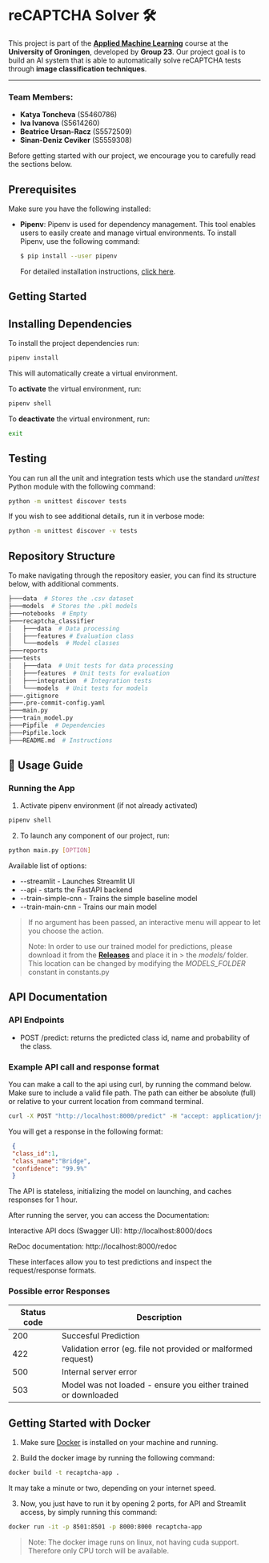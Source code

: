 # reCAPTCHA Solver 🛠️

This project is part of the **[Applied Machine Learning](https://ocasys.rug.nl/current/catalog/course/WBAI065-05#WBAI065-05.2024-2025.1)** course at the **University of Groningen**, developed by **Group 23**. Our project goal is to build an AI system that is able to automatically solve reCAPTCHA tests through **image classification techniques**.

---

### **Team Members:**

- **Katya Toncheva** (S5460786)  
- **Iva Ivanova** (S5614260)  
- **Beatrice Ursan-Racz** (S5572509)  
- **Sinan-Deniz Ceviker** (S5559308)  

Before getting started with our project, we encourage you to carefully read the sections below.

## Prerequisites
Make sure you have the following installed:

- **Pipenv**: Pipenv is used for dependency management. This tool enables users to easily create and manage virtual environments. To install Pipenv, use the following command:
    ```bash
    $ pip install --user pipenv
    ```
    For detailed installation instructions, [click here](https://pipenv.pypa.io/en/latest/installation.html).

## Getting Started
## Installing Dependencies
To install the project dependencies run:

```bash
pipenv install
```

This will automatically create a virtual environment.

To **activate** the virtual environment, run:

```bash
pipenv shell
```

To **deactivate** the virtual environment, run:

```bash
exit
```

## Testing
You can run all the unit and integration tests which use the standard _unittest_ Python module with the following command:

```bash
python -m unittest discover tests
```
If you wish to see additional details, run it in verbose mode:

```bash
python -m unittest discover -v tests
```

## Repository Structure

To make navigating through the repository easier, you can find its structure below, with additional comments.


```bash
├───data  # Stores the .csv dataset
├───models  # Stores the .pkl models
├───notebooks  # Empty
├───recaptcha_classifier
│   ├───data  # Data processing
│   ├───features # Evaluation class
│   └───models  # Model classes
├───reports
├───tests
│   ├───data  # Unit tests for data processing
│   ├───features  # Unit tests for evaluation
│   ├───integration  # Integration tests
│   └───models  # Unit tests for models
├───.gitignore
├───.pre-commit-config.yaml
├───main.py 
├───train_model.py
├───Pipfile  # Dependencies
├───Pipfile.lock
├───README.md  # Instructions
```

## **🚀 Usage Guide**

### Running the App

1. Activate pipenv environment (if not already activated)

```bash
pipenv shell
```

2. To launch any component of our project, run:
```bash
python main.py [OPTION]
```

Available list of options:
- --streamlit - Launches Streamlit UI
- --api - starts the FastAPI backend
- --train-simple-cnn - Trains the simple baseline model
- --train-main-cnn - Trains our main model

> If no argument has been passed, an interactive menu will appear to let you choose the action.
>
> Note: In order to use our trained model for predictions, please download it from the **[Releases](https://github.com/sinan2000/recaptcha/releases)** and place it in > the *models/* folder. This location can be changed by modifying the *MODELS_FOLDER* constant in constants.py


## API Documentation

### API Endpoints
- POST /predict: returns the predicted class id, name and probability of the class.

### Example API call and response format

You can make a call to the api using curl, by running the command below. Make sure to include a valid file path. The path can either be absolute (full) or relative to your
current location from command terminal.

```bash
curl -X POST "http://localhost:8000/predict" -H "accept: application/json" -H "Content-Type: multipart/form-data" -F "file=@<path_to_file>"
```
You will get a response in the following format:

```json
 {
 "class_id":1,
 "class_name":"Bridge",
 "confidence": "99.9%"
 }
```

The API is stateless, initializing the model on launching, and caches responses for 1 hour.


After running the server, you can access the Documentation:

Interactive API docs (Swagger UI): http://localhost:8000/docs

ReDoc documentation: http://localhost:8000/redoc

These interfaces allow you to test predictions and inspect the request/response formats.

### Possible error Responses

| Status code  |    Description
|--------------|----------------------------------------------------------------|
|    200       |  Succesful Prediction                                          |
|    422       |  Validation error (eg. file not provided or malformed request) |
|    500       |  Internal server error                                         |
|    503       |  Model was not loaded - ensure you either trained or downloaded|

## Getting Started with Docker

1. Make sure [Docker](https://docs.docker.com/get-docker/) is installed on your machine and running.

2. Build the docker image by running the following command:
```bash
docker build -t recaptcha-app .
```

It may take a minute or two, depending on your internet speed.

3. Now, you just have to run it by opening 2 ports, for API and Streamlit access, by simply running this command:

```bash
docker run -it -p 8501:8501 -p 8000:8000 recaptcha-app
```

> Note: The docker image runs on linux, not having cuda support. Therefore only CPU torch will be available.
